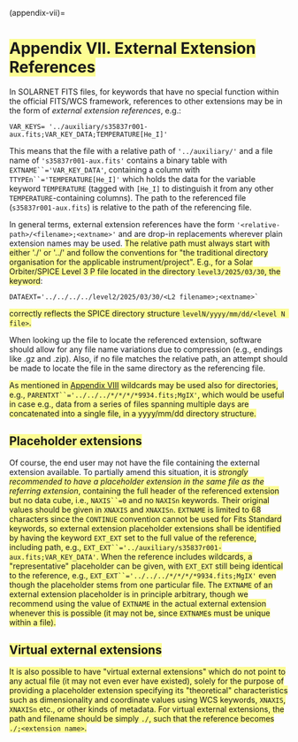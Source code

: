 <style>
.new {
    background-color:rgb(252, 252, 147)
}
</style>
(appendix-vii)=
# <span class='new'>Appendix VII. External Extension References</span>

In SOLARNET FITS files, for keywords that have no special function within the official FITS/WCS framework, references to other extensions may be in the form of _external extension references_, e.g.:

```none
VAR_KEYS= '../auxiliary/s35837r001-aux.fits;VAR_KEY_DATA;TEMPERATURE[He_I]'
```

This means that the file with a relative path of `'../auxiliary/'` and a file name of `'s35837r001-aux.fits'` contains a binary table with `EXTNAME``='VAR_KEY_DATA'`, containing a column with `TTYPEn``='TEMPERATURE[He_I]'` which holds the data for the variable keyword `TEMPERATURE` (tagged with `[He_I]` to distinguish it from any other `TEMPERATURE`-containing columns). The path to the referenced file (`s35837r001-aux.fits`) is relative to the path of the referencing file.

In general terms, external extension references have the form `'<relative-path>/<filename>;<extname>'` and are drop-in replacements wherever plain extension names may be used. <span class=new>The relative path must always start with either './' or '../' and follow the conventions for "the traditional directory organisation for the applicable instrument/project". E.g., for a Solar Orbiter/SPICE Level 3 P file located in the directory `level3/2025/03/30`, the keyword</span>:

```none
DATAEXT='../../../../level2/2025/03/30/<L2 filename>;<extname>`
```

<span class=new>correctly reflects the SPICE directory structure `levelN/yyyy/mm/dd/<level N file>`.</span>

When looking up the file to locate the referenced extension, software should allow for any file name variations due to compression (e.g., endings like .gz and .zip). Also, if no file matches the relative path, an attempt should be made to locate the file in the same directory as the referencing file.

<span class='new'>As mentioned in [Appendix VIII](#appendix-viii) wildcards may be used also for directories, e.g., `PARENTXT``='../../../*/*/*/*9934.fits;MgIX'`, which would be useful in case e.g., data from a series of files spanning multiple days are concatenated into a single file, in a yyyy/mm/dd directory structure.</span>

## <span class='new'>Placeholder extensions</span>

Of course, the end user may not have the file containing the external extension available. To partially amend this situation, it is <span class=new>_strongly recommended to have a placeholder extension in the same file as the referring extension_, containing the full header of the referenced extension but no data cube, i.e., `NAXIS``=0` and no `NAXISn` keywords. Their original values should be given in `XNAXIS` and `XNAXISn`. `EXTNAME` is limited to 68 characters since the `CONTINUE` convention cannot be used for Fits Standard keywords, so external extension placeholder extensions shall be identified by having the keyword `EXT_EXT` set to the full value of the reference, including path, e.g., `EXT_EXT``='../auxiliary/s35837r001-aux.fits;VAR_KEY_DATA'`. When the reference includes wildcards, a "representative" placeholder can be given, with `EXT_EXT` still being identical to the reference, e.g., `EXT_EXT``='../../../*/*/*/*9934.fits;MgIX'` even though the placeholder stems from one particular file. The `EXTNAME` of an external extension placeholder is in principle arbitrary, though we recommend using the value of `EXTNAME` in the actual external extension whenever this is possible (it may not be, since `EXTNAME`s must be unique within a file).</span>
  
## <span class=new>Virtual external extensions</span>

<span class=new>It is also possible to have "virtual external extensions" which do not point to any actual file (it may not even ever have existed), solely for the purpose of providing a placeholder extension specifying its "theoretical" characteristics such as dimensionality and coordinate values using WCS keywords, `XNAXIS`, `XNAXISn` etc., or other kinds of metadata. For virtual external extensions, the path and filename should be simply `./`, such that the reference becomes `./;<extension name>`.</span>
